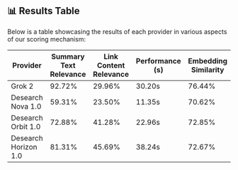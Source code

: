 ## 📊 Results Table

Below is a table showcasing the results of each provider in various aspects of our scoring mechanism:

| Provider            | Summary Text Relevance | Link Content Relevance             | Performance (s)  | Embedding Similarity   | Expected Answer Relevance 
|---------------------|------------------------|------------------------------------|------------------|------------------------|---------------------------
| Grok 2              | 92.72%                 | 29.96%                             | 30.20s           | 76.44%                 | 75.37%                    |
| Desearch Nova 1.0     | 59.31%                 | 23.50%                             | 11.35s           | 70.62%                 | 63.46%                    |
| Desearch Orbit 1.0    | 72.88%                 | 41.28%                             | 22.96s           | 72.85%                 | 66.52%                    |
| Desearch Horizon 1.0  | 81.31%                 | 45.69%                             | 38.24s           | 72.67%                 | 66.50%                    |
